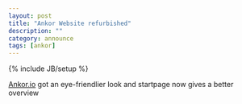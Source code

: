 ```yaml
---
layout: post
title: "Ankor Website refurbished"
description: ""
category: announce
tags: [ankor]
---
```

{% include JB/setup %}

[Ankor.io](http://ankor.io) got an eye-friendlier look and startpage now gives a better overview
